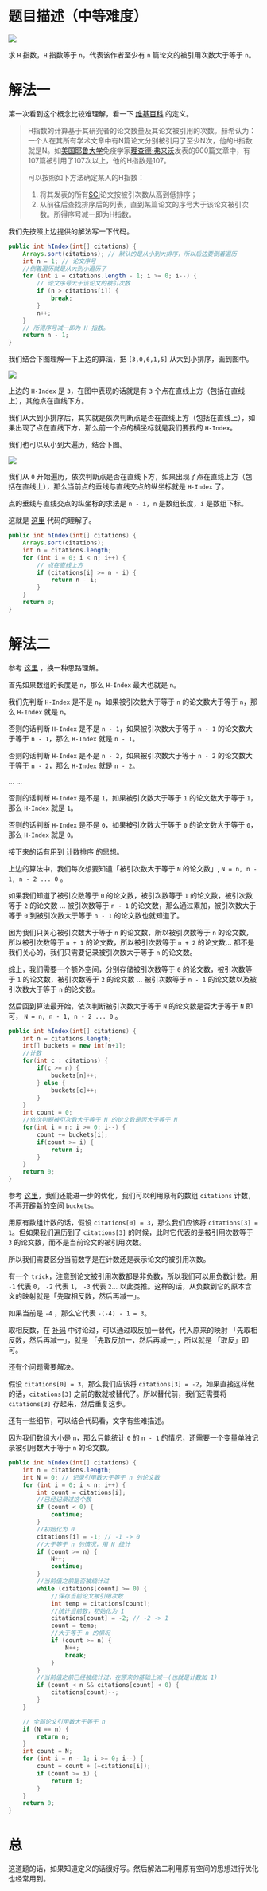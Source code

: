 # 题目描述（中等难度）

![](https://windliang.oss-cn-beijing.aliyuncs.com/274.jpg)

求 `H` 指数，`H` 指数等于 `n`，代表该作者至少有 `n` 篇论文的被引用次数大于等于 `n`。

# 解法一

第一次看到这个概念比较难理解，看一下 [维基百科]([https://zh.wikipedia.org/zh-hans/H%E6%8C%87%E6%95%B0](https://zh.wikipedia.org/zh-hans/H指数)) 的定义。

> H指数的计算基于其研究者的论文数量及其论文被引用的次数。赫希认为：一个人在其所有学术文章中有N篇论文分别被引用了至少N次，他的H指数就是N。如[美国](https://zh.wikipedia.org/wiki/美国)[耶鲁大学](https://zh.wikipedia.org/wiki/耶鲁大学)免疫学家[理查德·弗来沃](https://zh.wikipedia.org/w/index.php?title=理查德·弗来沃&action=edit&redlink=1)发表的900篇文章中，有107篇被引用了107次以上，他的H指数是107。
>
> 可以按照如下方法确定某人的H指数：
>
> 1. 将其发表的所有[SCI](https://zh.wikipedia.org/wiki/科学引文索引)论文按被引次数从高到低排序；
> 2. 从前往后查找排序后的列表，直到某篇论文的序号大于该论文被引次数。所得序号减一即为H指数。

我们先按照上边提供的解法写一下代码。

```java
public int hIndex(int[] citations) {
    Arrays.sort(citations); // 默认的是从小到大排序，所以后边要倒着遍历
    int n = 1; // 论文序号
    //倒着遍历就是从大到小遍历了
    for (int i = citations.length - 1; i >= 0; i--) {
        // 论文序号大于该论文的被引次数
        if (n > citations[i]) {
            break;
        }
        n++;
    }
    // 所得序号减一即为 H 指数。
    return n - 1;
}
```

我们结合下图理解一下上边的算法，把 `[3,0,6,1,5]` 从大到小排序，画到图中。

![](https://windliang.oss-cn-beijing.aliyuncs.com/274_2.jpg)

上边的 `H-Index` 是 `3`，在图中表现的话就是有 `3` 个点在直线上方（包括在直线上），其他点在直线下方。

我们从大到小排序后，其实就是依次判断点是否在直线上方（包括在直线上），如果出现了点在直线下方，那么前一个点的横坐标就是我们要找的 `H-Index`。

我们也可以从小到大遍历，结合下图。

![](https://windliang.oss-cn-beijing.aliyuncs.com/274_3.jpg)

我们从 `0` 开始遍历，依次判断点是否在直线下方，如果出现了点在直线上方（包括在直线上），那么当前点的垂线与直线交点的纵坐标就是 `H-Index` 了。

点的垂线与直线交点的纵坐标的求法是 `n - i`，`n` 是数组长度，`i` 是数组下标。

这就是 [这里](https://leetcode.com/problems/h-index/discuss/70897/Python-O(n-lgn)-time-with-sort-O(n)-time-with-O(n)-space) 代码的理解了。

```java
public int hIndex(int[] citations) {
    Arrays.sort(citations);
    int n = citations.length;
    for (int i = 0; i < n; i++) {
        // 点在直线上方
        if (citations[i] >= n - i) {
            return n - i;
        }
    }
    return 0;
}
```

# 解法二

参考 [这里](https://leetcode.com/problems/h-index/discuss/70768/Java-bucket-sort-O(n)-solution-with-detail-explanation) ，换一种思路理解。

首先如果数组的长度是 `n`，那么 `H-Index` 最大也就是 `n`。

我们先判断 `H-Index` 是不是 `n`，如果被引次数大于等于 `n` 的论文数大于等于 `n`，那么 `H-Index` 就是 `n`。

否则的话判断 `H-Index` 是不是 `n - 1`，如果被引次数大于等于 `n - 1` 的论文数大于等于 `n - 1`，那么 `H-Index` 就是 `n - 1`。

否则的话判断 `H-Index` 是不是 `n - 2`，如果被引次数大于等于 `n - 2` 的论文数大于等于 `n - 2`，那么 `H-Index` 就是 `n - 2`。

... ...

否则的话判断 `H-Index` 是不是 `1`，如果被引次数大于等于 `1` 的论文数大于等于 `1`，那么 `H-Index` 就是 `1`。

否则的话判断 `H-Index` 是不是 `0`，如果被引次数大于等于 `0` 的论文数大于等于 `0`，那么 `H-Index` 就是 `0`。

接下来的话有用到 [计数排序](https://www.runoob.com/w3cnote/counting-sort.html) 的思想。

上边的算法中，我们每次想要知道「被引次数大于等于 `N` 的论文数」,  `N = n, n - 1, n - 2 ... 0` 。 

如果我们知道了被引次数等于 `0` 的论文数，被引次数等于 `1` 的论文数，被引次数等于 `2` 的论文数 ... 被引次数等于 `n - 1` 的论文数，那么通过累加，被引次数大于等于 `0` 到被引次数大于等于 `n - 1` 的论文数也就知道了。

因为我们只关心被引次数大于等于 `n` 的论文数，所以被引次数等于 `n` 的论文数，所以被引次数等于 `n + 1` 的论文数，所以被引次数等于 `n + 2` 的论文数... 都不是我们关心的，我们只需要记录被引次数大于等于 `n` 的论文数。

综上，我们需要一个额外空间，分别存储被引次数等于 `0` 的论文数，被引次数等于 `1` 的论文数，被引次数等于 `2` 的论文数 ... 被引次数等于 `n - 1` 的论文数以及被引次数大于等于 `n` 的论文数。

然后回到算法最开始，依次判断被引次数大于等于 `N` 的论文数是否大于等于 `N` 即可， `N = n, n - 1, n - 2 ... 0` 。 

```java
public int hIndex(int[] citations) {
    int n = citations.length;
    int[] buckets = new int[n+1];
    //计数
    for(int c : citations) {
        if(c >= n) {
            buckets[n]++;
        } else {
            buckets[c]++;
        }
    }
    int count = 0;
    //依次判断被引次数大于等于 N 的论文数是否大于等于 N 
    for(int i = n; i >= 0; i--) {
        count += buckets[i];
        if(count >= i) {
            return i;
        }
    }
    return 0;
}
```

参考 [这里](https://leetcode.com/problems/h-index/discuss/70823/O(N)-time-O(1)space-solution)，我们还能进一步的优化，我们可以利用原有的数组 `citations` 计数，不再开辟新的空间 `buckets`。 

用原有数组计数的话，假设 `citations[0] = 3`，那么我们应该将 `citations[3] = 1`。但如果我们遍历到了 `citations[3]` 的时候，此时它代表的是被引用次数等于 `3` 的论文数，而不是当前论文的被引用次数。

所以我们需要区分当前数字是在计数还是表示论文的被引用次数。

有一个 `trick`，注意到论文被引用次数都是非负数，所以我们可以用负数计数。用 `-1` 代表 `0`， `-2` 代表 `1`， `-3` 代表 `2`... 以此类推。这样的话，从负数到它的原本含义的映射就是「先取相反数，然后再减一」。

如果当前是 `-4` ，那么它代表 `-(-4) - 1 = 3`。

取相反数，在 [补码](https://zhuanlan.zhihu.com/p/67227136) 中讨论过，可以通过取反加一替代，代入原来的映射 「先取相反数，然后再减一」，就是 「先取反加一，然后再减一」，所以就是 「取反」即可。

还有个问题需要解决。

假设 `citations[0] = 3`，那么我们应该将 `citations[3] = -2`，如果直接这样做的话，`citations[3]` 之前的数就被替代了。所以替代前，我们还需要将 `citations[3]`  存起来，然后重复这步。

还有一些细节，可以结合代码看，文字有些难描述。

因为我们数组大小是 `n`，那么只能统计 `0` 的 `n - 1` 的情况，还需要一个变量单独记录被引用数大于等于 `n` 的论文数。

```java
public int hIndex(int[] citations) {
    int n = citations.length;
    int N = 0; // 记录引用数大于等于 n 的论文数
    for (int i = 0; i < n; i++) {
        int count = citations[i];
        //已经记录过这个数
        if (count < 0) {
            continue;
        }
        //初始化为 0
        citations[i] = -1; // -1 -> 0
        //大于等于 n 的情况，用 N 统计
        if (count >= n) {
            N++;
            continue;
        }
        //当前值之前是否被统计过
        while (citations[count] >= 0) {
            //保存当前论文被引用次数
            int temp = citations[count];
            //统计当前数，初始化为 1
            citations[count] = -2; // -2 -> 1
            count = temp;
            //大于等于 n 的情况
            if (count >= n) {
                N++;
                break;
            }
        }
        //当前值之前已经被统计过，在原来的基础上减一(也就是计数加 1)
        if (count < n && citations[count] < 0) {
            citations[count]--;
        }
    }

    // 全部论文引用数大于等于 n
    if (N == n) {
        return n;
    }
    int count = N;
    for (int i = n - 1; i >= 0; i--) {
        count = count + (~citations[i]);
        if (count >= i) {
            return i;
        }
    }
    return 0;
}
```

# 总

这道题的话，如果知道定义的话很好写。然后解法二利用原有空间的思想进行优化也经常用到。

